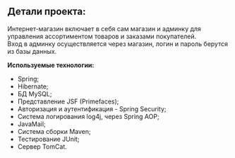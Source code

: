 ## Детали проекта: <br>
Интернет-магазин включает в себя сам магазин и админку для управления ассортиментом товаров и заказами покупателей.<br> 
Вход в админку осуществляется через магазин, логин и пароль берутся из базы данных.<br> 

**Используемые технологии:**<br>
- Spring;<br>
- Hibernate;<br>
- БД MySQL;<br>
- Представление JSF (Primefaces);<br>
- Авторизация и аутентификация - Spring Security;<br>
- Система логирования log4j, через Spring AOP;<br>
- JavaMail;<br>
- Система сборки Maven;<br>
- Тестирование JUnit;<br>
- Сервер TomCat.<br>

